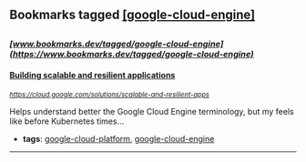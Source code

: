 ## Bookmarks tagged [[google-cloud-engine]](https://www.bookmarks.dev?q=[google-cloud-engine])

_<sup><sup>[www.bookmarks.dev/tagged/google-cloud-engine](https://www.bookmarks.dev/tagged/google-cloud-engine)</sup></sup>_
---
#### [Building scalable and resilient applications](https://cloud.google.com/solutions/scalable-and-resilient-apps)
_<sup>https://cloud.google.com/solutions/scalable-and-resilient-apps</sup>_

Helps understand better the Google Cloud Engine terminology, but my feels like before Kubernetes times...
* **tags**: [google-cloud-platform](../tagged/google-cloud-platform.md), [google-cloud-engine](../tagged/google-cloud-engine.md)
---
